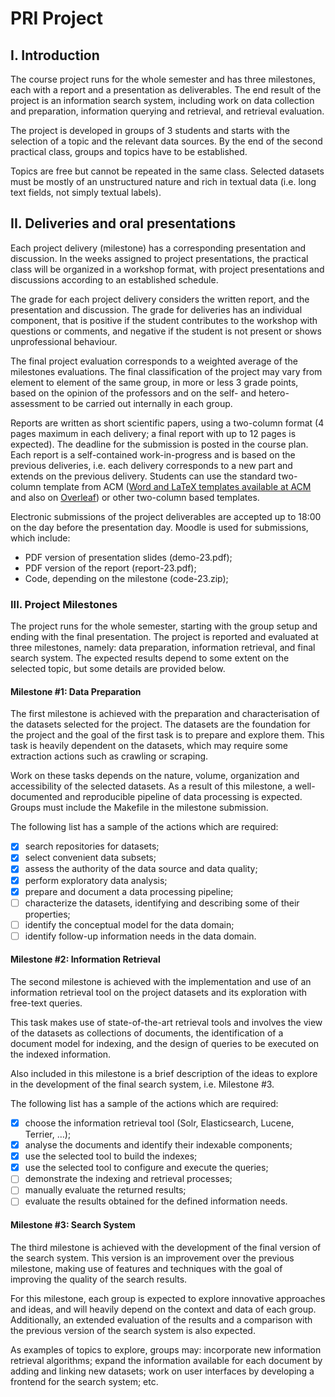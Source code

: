 # PRI Project

## I. Introduction 
The course project runs for the whole semester and has three milestones, each with a report and a presentation as deliverables. The end result of the project is an information search system, including work on data collection and preparation, information querying and retrieval, and retrieval evaluation. 

The project is developed in groups of 3 students and starts with the selection of a topic and the relevant data sources. By the end of the second practical class, groups and topics have to be established. 

Topics are free but cannot be repeated in the same class. Selected datasets must be mostly of an unstructured nature and rich in textual data (i.e. long text fields, not simply textual labels). 

## II. Deliveries and oral presentations 
Each project delivery (milestone) has a corresponding presentation and discussion. In the weeks assigned to project presentations, the practical class will be organized in a workshop format, with project presentations and discussions according to an established schedule. 

The grade for each project delivery considers the written report, and the presentation and discussion. The grade for deliveries has an individual component, that is positive if the student contributes to the workshop with questions or comments, and negative if the student is not present or shows unprofessional behaviour. 

The final project evaluation corresponds to a weighted average of the milestones evaluations. The final classification of the project may vary from element to element of the same group, in more or less 3 grade points, based on the opinion of the professors and on the self- and hetero-assessment to be carried out internally in each group. 

Reports are written as short scientific papers, using a two-column format (4 pages maximum in each delivery; a final report with up to 12 pages is expected). The deadline for the submission is posted in the course plan. Each report is a self-contained work-in-progress and is based on the previous deliveries, i.e. each delivery corresponds to a new part and extends on the previous delivery. Students can use the standard two-column template from ACM ([Word and LaTeX templates available at ACM](https://www.acm.org/publications/authors/submissions) and also on [Overleaf](https://www.overleaf.com/latex/templates/acm-conference-proceedings-primary-article-template/wbvnghjbzwpc#.W5k05mRKgWo)) or other two-column based templates. 

Electronic submissions of the project deliverables are accepted up to 18:00 on the day before the presentation day. Moodle is used for submissions, which include: 
- PDF version of presentation slides (demo-23.pdf); 
- PDF version of the report (report-23.pdf); 
- Code, depending on the milestone (code-23.zip); 

### III. Project Milestones 
The project runs for the whole semester, starting with the group setup and ending with the final presentation. The project is reported and evaluated at three milestones, namely: data preparation, information retrieval, and final search system. The expected results depend to some extent on the selected topic, but some details are provided below. 

#### Milestone #1: Data Preparation 
The first milestone is achieved with the preparation and characterisation of the datasets selected for the project. The datasets are the foundation for the project and the goal of the first task is to prepare and explore them. This task is heavily dependent on the datasets, which may require some extraction actions such as crawling or scraping. 

Work on these tasks depends on the nature, volume, organization and accessibility of the selected datasets. As a result of this milestone, a well-documented and reproducible pipeline of data processing is expected. Groups must include the Makefile in the milestone submission. 

The following list has a sample of the actions which are required: 
- [x] search repositories for datasets; 
- [x] select convenient data subsets; 
- [x] assess the authority of the data source and data quality; 
- [x] perform exploratory data analysis; 
- [x] prepare and document a data processing pipeline; 
- [ ] characterize the datasets, identifying and describing some of their properties; 
- [ ] identify the conceptual model for the data domain; 
- [ ] identify follow-up information needs in the data domain. 

#### Milestone #2: Information Retrieval 
The second milestone is achieved with the implementation and use of an information retrieval tool on the project datasets and its exploration with free-text queries.  

This task makes use of state-of-the-art retrieval tools and involves the view of the datasets as collections of documents, the identification of a document model for indexing, and the design of queries to be executed on the indexed information.  

Also included in this milestone is a brief description of the ideas to explore in the development of the final search system, i.e. Milestone #3. 

The following list has a sample of the actions which are required: 
- [x] choose the information retrieval tool (Solr, Elasticsearch, Lucene, Terrier, …); 
- [x] analyse the documents and identify their indexable components; 
- [x] use the selected tool to build the indexes; 
- [x] use the selected tool to configure and execute the queries; 
- [ ] demonstrate the indexing and retrieval processes; 
- [ ] manually evaluate the returned results; 
- [ ] evaluate the results obtained for the defined information needs. 

#### Milestone #3: Search System 
The third milestone is achieved with the development of the final version of the search system. This version is an improvement over the previous milestone, making use of features and techniques with the goal of improving the quality of the search results. 

For this milestone, each group is expected to explore innovative approaches and ideas, and will heavily depend on the context and data of each group. Additionally, an extended evaluation of the results and a comparison with the previous version of the search system is also expected. 

As examples of topics to explore, groups may: incorporate new information retrieval algorithms; expand the information available for each document by adding and linking new datasets; work on user interfaces by developing a frontend for the search system; etc.